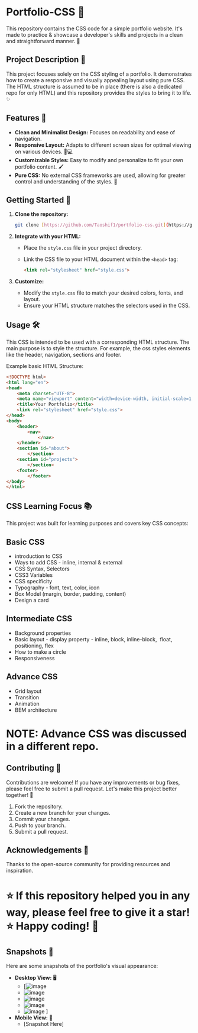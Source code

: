 # Portfolio-CSS 🎨

This repository contains the CSS code for a simple portfolio website. It's made to practice & showcase a developer's skills and projects in a clean and straightforward manner. 🚀

## Project Description 📝

This project focuses solely on the CSS styling of a portfolio. It demonstrates how to create a responsive and visually appealing layout using pure CSS. The HTML structure is assumed to be in place (there is also a dedicated repo for only HTML) and this repository provides the styles to bring it to life. ✨

## Features 🌟

* **Clean and Minimalist Design:** Focuses on readability and ease of navigation.
* **Responsive Layout:** Adapts to different screen sizes for optimal viewing on various devices. 📱💻
* **Customizable Styles:** Easy to modify and personalize to fit your own portfolio content. 🖌️
* **Pure CSS:** No external CSS frameworks are used, allowing for greater control and understanding of the styles. 🧠

## Getting Started 🏁

1.  **Clone the repository:**

    ```bash
    git clone [https://github.com/Taoshif1/portfolio-css.git](https://github.com/Taoshif1/portfolio-css.git)
    ```

2.  **Integrate with your HTML:**
    * Place the `style.css` file in your project directory.
    * Link the CSS file to your HTML document within the `<head>` tag:

        ```html
        <link rel="stylesheet" href="style.css">
        ```

3.  **Customize:**
    * Modify the `style.css` file to match your desired colors, fonts, and layout.
    * Ensure your HTML structure matches the selectors used in the CSS.

## Usage 🛠️

This CSS is intended to be used with a corresponding HTML structure. The main purpose is to style the structure. For example, the css styles elements like the header, navigation, sections and footer.

Example basic HTML Structure:

```html
<!DOCTYPE html>
<html lang="en">
<head>
    <meta charset="UTF-8">
    <meta name="viewport" content="width=device-width, initial-scale=1.0">
    <title>Your Portfolio</title>
    <link rel="stylesheet" href="style.css">
</head>
<body>
    <header>
        <nav>
            </nav>
    </header>
    <section id="about">
        </section>
    <section id="projects">
        </section>
    <footer>
        </footer>
</body>
</html>
```
## CSS Learning Focus 📚
This project was built for learning purposes and covers key CSS concepts:

## Basic CSS

 - introduction to CSS
 - Ways to add CSS - inline, internal & external
 - CSS Syntax, Selectors
 - CSS3 Variables
 - CSS specificity
 - Typography - font, text, color, icon
 - Box Model (margin, border, padding, content)
 - Design a card

## Intermediate CSS
 
 - Background properties
 - Basic layout - display property - inline, block, inline-block,  float, positioning, flex
 - How to make a circle
 - Responsiveness

## Advance CSS

- Grid layout
- Transition
- Animation
- BEM architecture

# NOTE: Advance CSS was discussed in a different repo.

## Contributing 🤝
Contributions are welcome! If you have any improvements or bug fixes, please feel free to submit a pull request. Let's make this project better together! 💪
1. Fork the repository.
2. Create a new branch for your changes.
3. Commit your changes.
4. Push to your branch.
5. Submit a pull request.

## Acknowledgements 🙏
Thanks to the open-source community for providing resources and inspiration.
# ⭐ If this repository helped you in any way, please feel free to give it a star! ⭐ Happy coding! 🚀

## Snapshots 📸

Here are some snapshots of the portfolio's visual appearance:

* **Desktop View:** 🖥️
    * \[![image](https://github.com/user-attachments/assets/20df73ea-cd3a-46c6-9521-f32887bf0df3)
    * ![image](https://github.com/user-attachments/assets/6be71833-b981-4972-913c-517e763e5f72)
    * ![image](https://github.com/user-attachments/assets/175bc320-3adf-4186-8108-1b783427041e)
    * ![image](https://github.com/user-attachments/assets/bed281a6-b175-4639-a972-f17986822b5f)
    * ![image](https://github.com/user-attachments/assets/3d925a45-4751-42d3-8760-14e3e15ed978)
]
* **Mobile View:** 📱
    * \[Snapshot Here]
